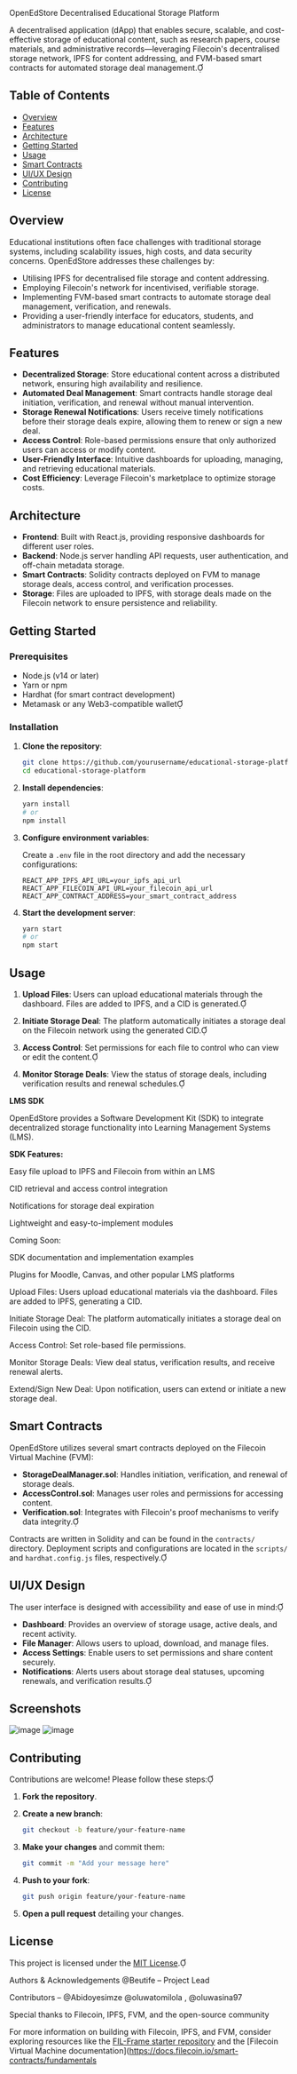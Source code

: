 OpenEdStore Decentralised Educational Storage Platform

A decentralised application (dApp) that enables secure, scalable, and cost-effective storage of educational content, such as research papers, course materials, and administrative records—leveraging Filecoin's decentralised storage network, IPFS for content addressing, and FVM-based smart contracts for automated storage deal management.

## Table of Contents

- [Overview](#overview)
- [Features](#features)
- [Architecture](#architecture)
- [Getting Started](#getting-started)
- [Usage](#usage)
- [Smart Contracts](#smart-contracts)
- [UI/UX Design](#uiux-design)
- [Contributing](#contributing)
- [License](#license)

## Overview

Educational institutions often face challenges with traditional storage systems, including scalability issues, high costs, and data security concerns. OpenEdStore addresses these challenges by:

- Utilising IPFS for decentralised file storage and content addressing.
- Employing Filecoin's network for incentivised, verifiable storage.
- Implementing FVM-based smart contracts to automate storage deal management, verification, and renewals.
- Providing a user-friendly interface for educators, students, and administrators to manage educational content seamlessly.

## Features

- **Decentralized Storage**: Store educational content across a distributed network, ensuring high availability and resilience.
- **Automated Deal Management**: Smart contracts handle storage deal initiation, verification, and renewal without manual intervention.
- **Storage Renewal Notifications**: Users receive timely notifications before their storage deals expire, allowing them to renew or sign a new deal.
- **Access Control**: Role-based permissions ensure that only authorized users can access or modify content.
- **User-Friendly Interface**: Intuitive dashboards for uploading, managing, and retrieving educational materials.
- **Cost Efficiency**: Leverage Filecoin's marketplace to optimize storage costs.

## Architecture

- **Frontend**: Built with React.js, providing responsive dashboards for different user roles.
- **Backend**: Node.js server handling API requests, user authentication, and off-chain metadata storage.
- **Smart Contracts**: Solidity contracts deployed on FVM to manage storage deals, access control, and verification processes.
- **Storage**: Files are uploaded to IPFS, with storage deals made on the Filecoin network to ensure persistence and reliability.

## Getting Started

### Prerequisites

- Node.js (v14 or later)
- Yarn or npm
- Hardhat (for smart contract development)
- Metamask or any Web3-compatible wallet

### Installation

1. **Clone the repository**:

   ```bash
   git clone https://github.com/yourusername/educational-storage-platform.git
   cd educational-storage-platform
   ```

2. **Install dependencies**:

   ```bash
   yarn install
   # or
   npm install
   ```

3. **Configure environment variables**:

   Create a `.env` file in the root directory and add the necessary configurations:

   ```env
   REACT_APP_IPFS_API_URL=your_ipfs_api_url
   REACT_APP_FILECOIN_API_URL=your_filecoin_api_url
   REACT_APP_CONTRACT_ADDRESS=your_smart_contract_address
   ```


4. **Start the development server**:

   ```bash
   yarn start
   # or
   npm start
   ```

## Usage

1. **Upload Files**: Users can upload educational materials through the dashboard. Files are added to IPFS, and a CID is generated.

2. **Initiate Storage Deal**: The platform automatically initiates a storage deal on the Filecoin network using the generated CID.

3. **Access Control**: Set permissions for each file to control who can view or edit the content.

4. **Monitor Storage Deals**: View the status of storage deals, including verification results and renewal schedules.

**LMS SDK**

OpenEdStore provides a Software Development Kit (SDK) to integrate decentralized storage functionality into Learning Management Systems (LMS).

**SDK Features:**

Easy file upload to IPFS and Filecoin from within an LMS

CID retrieval and access control integration

Notifications for storage deal expiration

Lightweight and easy-to-implement modules

Coming Soon:

SDK documentation and implementation examples

Plugins for Moodle, Canvas, and other popular LMS platforms

Upload Files: Users upload educational materials via the dashboard. Files are added to IPFS, generating a CID.

Initiate Storage Deal: The platform automatically initiates a storage deal on Filecoin using the CID.

Access Control: Set role-based file permissions.

Monitor Storage Deals: View deal status, verification results, and receive renewal alerts.

Extend/Sign New Deal: Upon notification, users can extend or initiate a new storage deal.


## Smart Contracts

OpenEdStore utilizes several smart contracts deployed on the Filecoin Virtual Machine (FVM):

- **StorageDealManager.sol**: Handles initiation, verification, and renewal of storage deals.
- **AccessControl.sol**: Manages user roles and permissions for accessing content.
- **Verification.sol**: Integrates with Filecoin's proof mechanisms to verify data integrity.

Contracts are written in Solidity and can be found in the `contracts/` directory. Deployment scripts and configurations are located in the `scripts/` and `hardhat.config.js` files, respectively.

## UI/UX Design

The user interface is designed with accessibility and ease of use in mind:

- **Dashboard**: Provides an overview of storage usage, active deals, and recent activity.
- **File Manager**: Allows users to upload, download, and manage files.
- **Access Settings**: Enable users to set permissions and share content securely.
- **Notifications**: Alerts users about storage deal statuses, upcoming renewals, and verification results.

## Screenshots

![image](https://github.com/user-attachments/assets/1df05a32-29e8-4179-9ea3-b59bd96e6b00)
![image](https://github.com/user-attachments/assets/3d105031-c082-48c6-9a7a-1b6b7ce1dab8)


## Contributing

Contributions are welcome! Please follow these steps:

1. **Fork the repository**.
2. **Create a new branch**:

   ```bash
   git checkout -b feature/your-feature-name
   ```

3. **Make your changes** and commit them:

   ```bash
   git commit -m "Add your message here"
   ```

4. **Push to your fork**:

   ```bash
   git push origin feature/your-feature-name
   ```

5. **Open a pull request** detailing your changes.

## License

This project is licensed under the [MIT License](LICENSE).

Authors & Acknowledgements
@Beutife – Project Lead

Contributors – @Abidoyesimze @oluwatomilola , @oluwasina97

Special thanks to Filecoin, IPFS, FVM, and the open-source community

For more information on building with Filecoin, IPFS, and FVM, consider exploring resources like the [FIL-Frame starter repository](https://github.com/FIL-Builders/fil-frame) and the [Filecoin Virtual Machine documentation](https://docs.filecoin.io/smart-contracts/fundamentals 

